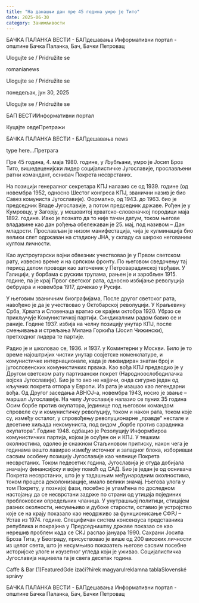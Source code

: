 ```yaml
---
title: "На данашњи дан пре 45 година умро је Тито"
date: 2025-06-30
category: Занимљивости
---
```


БАЧКА ПАЛАНКА ВЕСТИ - БАПдешавања Информативни портал - општине Бачка Паланка, Бач, Бачки Петровац

Ulogujte se / Pridružite se

romanianews

Ulogujte se / Pridružite se

понедељак, јун 30, 2025

Ulogujte se / Pridružite se

БАП ВЕСТИИнформативни портал

Куцајте овдеПретражи

БАЧКА ПАЛАНКА ВЕСТИ - БАПдешавања news

type here...Претрага

Пре 45 година, 4. маја 1980. године, у Љубљани, умро је Јосип Броз Тито, вишедеценијски лидер социјалистичке Југославије, прослављени ратни командант, оснивач Покрета несврстаних.

На позицији генералног секретара КПЈ налазио се од 1939. године (од новембра 1952, односно Шестог конгреса КПЈ, званични назив је био Савез комуниста Југославије). Формално, од 1943. до 1963. био је председник Владе Југославије, а потом председник државе.
Рођен је у Кумровцу, у Загорју, у мешовитој хрватско-словеначкој породици маја 1892. године. Иако је познато да то није тачан датум, током његове владавине као дан рођења обележаван је 25. мај, под називом – Дан младости. Прослављан је низом манифестација, чија је кулминација био велики слет одржаван на стадиону ЈНА, у складу са широко негованим култом личности.


Као аустроугарски војни обвезник учествовао је у Првом светском рату, извесно време и на српском фронту. По његовом сведочењу тај период делом проводи као заточеник у Петроварадинској тврђави. У Галицији, у борбама с руским трупама, рањен је и заробљен 1915. године, па је крај Првог светског рата, односно избијање револуција фебруара и новембра 1917, дочекао у Русији.


У његовим званичним биографијама, После другог светског рата, навођено је да је учествовао у Октобарској револуцији.
У Краљевину Срба, Хрвата и Словенаца вратио се крајем октобра 1920. Убрзо се прикључује Комунистичкој партији. Синдикалним радом бавио се и раније. Године 1937. избија на челну позицију унутар КПЈ, после смењивања и стрељања Милана Горкића (Јосип Чижински), претходног лидера те партије.


Радио је и школовао се, 1936. и 1937. у Коминтерни у Москви. Било је то време најоштријих чистки унутар совјетске номенклатуре, и комунистичке интернационале, када је ликвидиран знатан број и југословенских комунистичких првака.
Као вођа КПЈ предводио је у Другом светском рату партизански покрет (Народноослободилачка војска Југославије). Био је то ако не најјачи, онда сигурно један од кључних покрета отпора у Европи. Из рата је изашао као легендарни вођа. Од Другог заседања АВНОЈ-а, новембра 1943, носио је звање – маршал Југославије.
На челу Југославије налазио се пуних 35 година
Осим борбе против окупатора, јединице под његовом командом спровеле су и комунистичку револуцију, током и након рата, током које су, између осталог, у спровођењу револуционарне „правде“ нестале и десетине хиљада некомуниста, под видом „борбе против сарадника окупатора“.
Године 1948. одбацио је Резолуцију Информбироа комунистичких партија, којом је осуђен он и КПЈ. У тешким околностима, одолео је снажном Стаљиновом притиску, након чега је годинама вешто лавирао између источног и западног блока, изборивши сасвим особену позицију Југославије као челнице Покрета несврстаних.
Током педесетих година, Југославија је отуда добијала значајну финансијску и војну помоћ од САД.
Био је један је од оснивача Покрета несврстаних, што је у тадашњим међународним околностима, током процеса деколонизације, имало велики значај. Његова улога у том Покрету, у познијој фази, посебно је упамћена по доследном настојању да се несврстани задрже по страни од утицаја појединих проблоковски опредељних чланица.
У унутрашњој политици, стицајем разних околности, несумњиво и дубоке старости, оставио је устројство које се на крају показало као неодрживо за функционисање СФРЈ – Устав из 1974. године. Специфичан систем консензуса представника република и покрајина у Председништву државе показао се као нерешив проблем када се СКЈ распао јануара 1990.
Сахрани Јосипа Броза Тита, у Београду, присуствовао је више од 200 високих личности из целог света, што је несумњиво показатељ његове сасвим посебне историјске улоге и изузетног угледа који је уживао. Социјалистичка Југославија наџивела га је свега десетак година.

Caffe & Bar (1)FeaturedGde izaći?hírek magyarulreklamna tablaSlovenské správy

БАЧКА ПАЛАНКА ВЕСТИ - БАПдешавања Информативни портал - општине Бачка Паланка, Бач, Бачки Петровац
